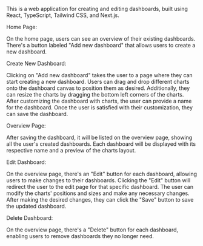This is a web application for creating and editing dashboards, built using React, TypeScript, Tailwind CSS, and Next.js.

Home Page:

On the home page, users can see an overview of their existing dashboards.
There's a button labeled "Add new dashboard" that allows users to create a new dashboard.

Create New Dashboard:

Clicking on "Add new dashboard" takes the user to a page where they can start creating a new dashboard.
Users can drag and drop different charts onto the dashboard canvas to position them as desired.
Additionally, they can resize the charts by dragging the bottom left corners of the charts.
After customizing the dashboard with charts, the user can provide a name for the dashboard.
Once the user is satisfied with their customization, they can save the dashboard.

Overview Page:

After saving the dashboard, it will be listed on the overview page, showing all the user's created dashboards.
Each dashboard will be displayed with its respective name and a preview of the charts layout.

Edit Dashboard:

On the overview page, there's an "Edit" button for each dashboard, allowing users to make changes to their dashboards.
Clicking the "Edit" button will redirect the user to the edit page for that specific dashboard.
The user can modify the charts' positions and sizes and make any necessary changes.
After making the desired changes, they can click the "Save" button to save the updated dashboard.

Delete Dashboard:

On the overview page, there's a "Delete" button for each dashboard, enabling users to remove dashboards they no longer need.